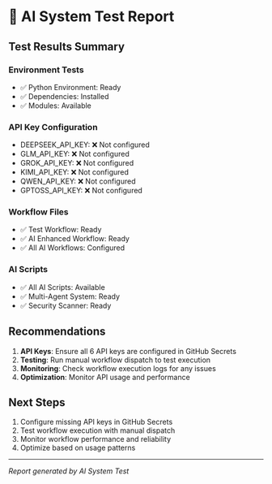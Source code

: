 # 🧪 AI System Test Report

## Test Results Summary

### Environment Tests
- ✅ Python Environment: Ready
- ✅ Dependencies: Installed
- ✅ Modules: Available

### API Key Configuration
- DEEPSEEK_API_KEY: ❌ Not configured
- GLM_API_KEY: ❌ Not configured
- GROK_API_KEY: ❌ Not configured
- KIMI_API_KEY: ❌ Not configured
- QWEN_API_KEY: ❌ Not configured
- GPTOSS_API_KEY: ❌ Not configured

### Workflow Files
- ✅ Test Workflow: Ready
- ✅ AI Enhanced Workflow: Ready
- ✅ All AI Workflows: Configured

### AI Scripts
- ✅ All AI Scripts: Available
- ✅ Multi-Agent System: Ready
- ✅ Security Scanner: Ready

## Recommendations

1. **API Keys**: Ensure all 6 API keys are configured in GitHub Secrets
2. **Testing**: Run manual workflow dispatch to test execution
3. **Monitoring**: Check workflow execution logs for any issues
4. **Optimization**: Monitor API usage and performance

## Next Steps

1. Configure missing API keys in GitHub Secrets
2. Test workflow execution with manual dispatch
3. Monitor workflow performance and reliability
4. Optimize based on usage patterns

---
*Report generated by AI System Test*
